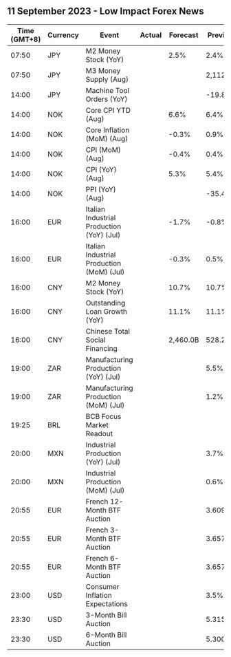 ## 11 September 2023 - Low Impact Forex News

| Time (GMT+8) | Currency | Event | Actual | Forecast | Previous |
|------|----------|-------|--------|----------|----------|
| 07:50 | JPY | M2 Money Stock (YoY) |  | 2.5% | 2.4% |
| 07:50 | JPY | M3 Money Supply (Aug) |  |  | 2,112.5% |
| 14:00 | JPY | Machine Tool Orders (YoY) |  |  | -19.8% |
| 14:00 | NOK | Core CPI YTD (Aug) |  | 6.6% | 6.4% |
| 14:00 | NOK | Core Inflation (MoM) (Aug) |  | -0.3% | 0.9% |
| 14:00 | NOK | CPI (MoM) (Aug) |  | -0.4% | 0.4% |
| 14:00 | NOK | CPI (YoY) (Aug) |  | 5.3% | 5.4% |
| 14:00 | NOK | PPI (YoY) (Aug) |  |  | -35.4% |
| 16:00 | EUR | Italian Industrial Production (YoY) (Jul) |  | -1.7% | -0.8% |
| 16:00 | EUR | Italian Industrial Production (MoM) (Jul) |  | -0.3% | 0.5% |
| 16:00 | CNY | M2 Money Stock (YoY) |  | 10.7% | 10.7% |
| 16:00 | CNY | Outstanding Loan Growth (YoY) |  | 11.1% | 11.1% |
| 16:00 | CNY | Chinese Total Social Financing |  | 2,460.0B | 528.2B |
| 19:00 | ZAR | Manufacturing Production (YoY) (Jul) |  |  | 5.5% |
| 19:00 | ZAR | Manufacturing Production (MoM) (Jul) |  |  | 1.2% |
| 19:25 | BRL | BCB Focus Market Readout |  |  |  |
| 20:00 | MXN | Industrial Production (YoY) (Jul) |  |  | 3.7% |
| 20:00 | MXN | Industrial Production (MoM) (Jul) |  |  | 0.6% |
| 20:55 | EUR | French 12-Month BTF Auction |  |  | 3.609% |
| 20:55 | EUR | French 3-Month BTF Auction |  |  | 3.657% |
| 20:55 | EUR | French 6-Month BTF Auction |  |  | 3.657% |
| 23:00 | USD | Consumer Inflation Expectations |  |  | 3.5% |
| 23:30 | USD | 3-Month Bill Auction |  |  | 5.315% |
| 23:30 | USD | 6-Month Bill Auction |  |  | 5.300% |
